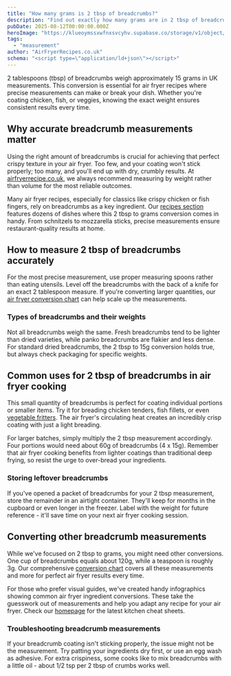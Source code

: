 ```yaml
---
title: "How many grams is 2 tbsp of breadcrumbs?"
description: "Find out exactly how many grams are in 2 tbsp of breadcrumbs for perfect air fryer recipes every time. Get the conversion now!"
pubDate: 2025-08-12T00:00:00.000Z
heroImage: "https://klueoymssxwfnxsvcyhv.supabase.co/storage/v1/object/public/md/how-many-grams-is-2-tbsp-breadcrumbs-9b7694b4.webp"
tags:
  - "measurement"
author: "AirFryerRecipes.co.uk"
schema: "<script type=\"application/ld+json\"></script>"
---
```


<p>2 tablespoons (tbsp) of breadcrumbs weigh approximately 15 grams in UK measurements. This conversion is essential for air fryer recipes where precise measurements can make or break your dish. Whether you're coating chicken, fish, or veggies, knowing the exact weight ensures consistent results every time.</p>

<h2>Why accurate breadcrumb measurements matter</h2>
<p>Using the right amount of breadcrumbs is crucial for achieving that perfect crispy texture in your air fryer. Too few, and your coating won't stick properly; too many, and you'll end up with dry, crumbly results. At <a href=https://www.airfryerrecipe.co.uk/>airfryerrecipe.co.uk</a>, we always recommend measuring by weight rather than volume for the most reliable outcomes.</p>
<p>Many air fryer recipes, especially for classics like crispy chicken or fish fingers, rely on breadcrumbs as a key ingredient. Our <a href=https://www.airfryerrecipe.co.uk/recipes>recipes section</a> features dozens of dishes where this 2 tbsp to grams conversion comes in handy. From schnitzels to mozzarella sticks, precise measurements ensure restaurant-quality results at home.</p>

<h2>How to measure 2 tbsp of breadcrumbs accurately</h2>
<p>For the most precise measurement, use proper measuring spoons rather than eating utensils. Level off the breadcrumbs with the back of a knife for an exact 2 tablespoon measure. If you're converting larger quantities, our <a href=https://www.airfryerrecipe.co.uk/air-fryer-conversion-chart>air fryer conversion chart</a> can help scale up the measurements.</p>

<h3>Types of breadcrumbs and their weights</h3>
<p>Not all breadcrumbs weigh the same. Fresh breadcrumbs tend to be lighter than dried varieties, while panko breadcrumbs are flakier and less dense. For standard dried breadcrumbs, the 2 tbsp to 15g conversion holds true, but always check packaging for specific weights.</p>

<h2>Common uses for 2 tbsp of breadcrumbs in air fryer cooking</h2>
<p>This small quantity of breadcrumbs is perfect for coating individual portions or smaller items. Try it for breading chicken tenders, fish fillets, or even <a href=https://www.airfryerrecipe.co.uk/recipe-category/vegetables>vegetable fritters</a>. The air fryer's circulating heat creates an incredibly crisp coating with just a light breading.</p>
<p>For larger batches, simply multiply the 2 tbsp measurement accordingly. Four portions would need about 60g of breadcrumbs (4 x 15g). Remember that air fryer cooking benefits from lighter coatings than traditional deep frying, so resist the urge to over-bread your ingredients.</p>

<h3>Storing leftover breadcrumbs</h3>
<p>If you've opened a packet of breadcrumbs for your 2 tbsp measurement, store the remainder in an airtight container. They'll keep for months in the cupboard or even longer in the freezer. Label with the weight for future reference - it'll save time on your next air fryer cooking session.</p>

<h2>Converting other breadcrumb measurements</h2>
<p>While we've focused on 2 tbsp to grams, you might need other conversions. One cup of breadcrumbs equals about 120g, while a teaspoon is roughly 3g. Our comprehensive <a href=https://www.airfryerrecipe.co.uk/air-fryer-conversion-chart>conversion chart</a> covers all these measurements and more for perfect air fryer results every time.</p>
<p>For those who prefer visual guides, we've created handy infographics showing common air fryer ingredient conversions. These take the guesswork out of measurements and help you adapt any recipe for your air fryer. Check our <a href=https://www.airfryerrecipe.co.uk/>homepage</a> for the latest kitchen cheat sheets.</p>

<h3>Troubleshooting breadcrumb measurements</h3>
<p>If your breadcrumb coating isn't sticking properly, the issue might not be the measurement. Try patting your ingredients dry first, or use an egg wash as adhesive. For extra crispiness, some cooks like to mix breadcrumbs with a little oil - about 1/2 tsp per 2 tbsp of crumbs works well.</p>